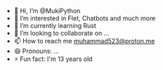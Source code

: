 - 👋 Hi, I’m @MukiPython
- 👀 I’m interested in Flet, Chatbots and much more
- 🌱 I’m currently learning  Rust
- 💞️ I’m looking to collaborate on ...
- 📫 How to reach me  muhammad523@proton.me
- 😄 Pronouns: ...
- ⚡ Fun fact: I'm 13 years old

<!---
MukiPython/MukiPython is a ✨ special ✨ repository because its `README.md` (this file) appears on your GitHub profile.
You can click the Preview link to take a look at your changes.
--->
